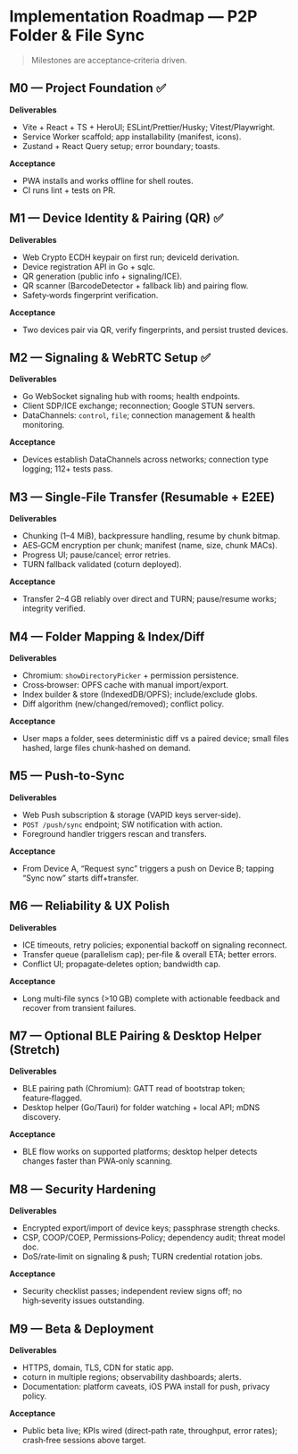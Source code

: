# Implementation Roadmap — P2P Folder & File Sync

> Milestones are acceptance‑criteria driven.

## M0 — Project Foundation ✅
**Deliverables**
- Vite + React + TS + HeroUI; ESLint/Prettier/Husky; Vitest/Playwright.
- Service Worker scaffold; app installability (manifest, icons).
- Zustand + React Query setup; error boundary; toasts.

**Acceptance**
- PWA installs and works offline for shell routes.
- CI runs lint + tests on PR.

## M1 — Device Identity & Pairing (QR) ✅
**Deliverables**
- Web Crypto ECDH keypair on first run; deviceId derivation.
- Device registration API in Go + sqlc.
- QR generation (public info + signaling/ICE).
- QR scanner (BarcodeDetector + fallback lib) and pairing flow.
- Safety‑words fingerprint verification.

**Acceptance**
- Two devices pair via QR, verify fingerprints, and persist trusted devices.

## M2 — Signaling & WebRTC Setup ✅
**Deliverables**
- Go WebSocket signaling hub with rooms; health endpoints.
- Client SDP/ICE exchange; reconnection; Google STUN servers.
- DataChannels: `control`, `file`; connection management & health monitoring.

**Acceptance**
- Devices establish DataChannels across networks; connection type logging; 112+ tests pass.

## M3 — Single‑File Transfer (Resumable + E2EE)
**Deliverables**
- Chunking (1–4 MiB), backpressure handling, resume by chunk bitmap.
- AES‑GCM encryption per chunk; manifest (name, size, chunk MACs).
- Progress UI; pause/cancel; error retries.
- TURN fallback validated (coturn deployed).

**Acceptance**
- Transfer 2–4 GB reliably over direct and TURN; pause/resume works; integrity verified.

## M4 — Folder Mapping & Index/Diff
**Deliverables**
- Chromium: `showDirectoryPicker` + permission persistence.
- Cross‑browser: OPFS cache with manual import/export.
- Index builder & store (IndexedDB/OPFS); include/exclude globs.
- Diff algorithm (new/changed/removed); conflict policy.

**Acceptance**
- User maps a folder, sees deterministic diff vs a paired device; small files hashed, large files chunk‑hashed on demand.

## M5 — Push‑to‑Sync
**Deliverables**
- Web Push subscription & storage (VAPID keys server‑side).
- `POST /push/sync` endpoint; SW notification with action.
- Foreground handler triggers rescan and transfers.

**Acceptance**
- From Device A, “Request sync” triggers a push on Device B; tapping “Sync now” starts diff+transfer.

## M6 — Reliability & UX Polish
**Deliverables**
- ICE timeouts, retry policies; exponential backoff on signaling reconnect.
- Transfer queue (parallelism cap); per‑file & overall ETA; better errors.
- Conflict UI; propagate‑deletes option; bandwidth cap.

**Acceptance**
- Long multi‑file syncs (>10 GB) complete with actionable feedback and recover from transient failures.

## M7 — Optional BLE Pairing & Desktop Helper (Stretch)
**Deliverables**
- BLE pairing path (Chromium): GATT read of bootstrap token; feature‑flagged.
- Desktop helper (Go/Tauri) for folder watching + local API; mDNS discovery.

**Acceptance**
- BLE flow works on supported platforms; desktop helper detects changes faster than PWA‑only scanning.

## M8 — Security Hardening
**Deliverables**
- Encrypted export/import of device keys; passphrase strength checks.
- CSP, COOP/COEP, Permissions‑Policy; dependency audit; threat model doc.
- DoS/rate‑limit on signaling & push; TURN credential rotation jobs.

**Acceptance**
- Security checklist passes; independent review signs off; no high‑severity issues outstanding.

## M9 — Beta & Deployment
**Deliverables**
- HTTPS, domain, TLS, CDN for static app.
- coturn in multiple regions; observability dashboards; alerts.
- Documentation: platform caveats, iOS PWA install for push, privacy policy.

**Acceptance**
- Public beta live; KPIs wired (direct‑path rate, throughput, error rates); crash‑free sessions above target.

